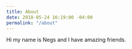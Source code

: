 ```yaml
---
title: About
date: 2018-05-24 16:19:00 -04:00
permalink: "/about"
---
```


Hi my name is Negs and I have amazing friends.